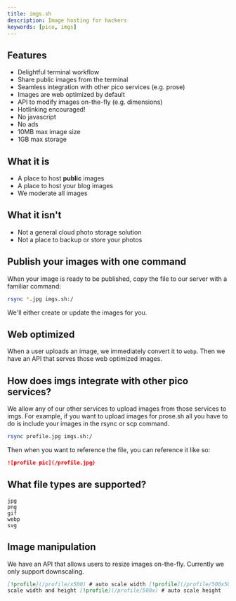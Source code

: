 ```yaml
---
title: imgs.sh
description: Image hosting for hackers
keywords: [pico, imgs]
---
```


## Features

- Delightful terminal workflow
- Share public images from the terminal
- Seamless integration with other pico services (e.g. prose)
- Images are web optimized by default
- API to modify images on-the-fly (e.g. dimensions)
- Hotlinking encouraged!
- No javascript
- No ads
- 10MB max image size
- 1GB max storage

## What it is

- A place to host **public** images
- A place to host your blog images
- We moderate all images

## What it isn't

- Not a general cloud photo storage solution
- Not a place to backup or store your photos

## Publish your images with one command

When your image is ready to be published, copy the file to our server with a
familiar command:

```bash
rsync *.jpg imgs.sh:/
```

We'll either create or update the images for you.

## Web optimized

When a user uploads an image, we immediately convert it to `webp`. Then we have
an API that serves those web optimized images.

## How does imgs integrate with other pico services?

We allow any of our other services to upload images from those services to imgs.
For example, if you want to upload images for prose.sh all you have to do is
include your images in the rsync or scp command.

```bash
rsync profile.jpg imgs.sh:/
```

Then when you want to reference the file, you can reference it like so:

```md
![profile pic](/profile.jpg)
```

## What file types are supported?

```
jpg
png
gif
webp
svg
```

## Image manipulation

We have an API that allows users to resize images on-the-fly. Currently we only
support downscaling.

```md
[!profile](/profile/x500) # auto scale width [!profile](/profile/500x500) #
scale width and height [!profile](/profile/500x) # auto scale height
```
